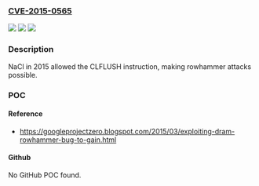### [CVE-2015-0565](https://cve.mitre.org/cgi-bin/cvename.cgi?name=CVE-2015-0565)
![](https://img.shields.io/static/v1?label=Product&message=NaCL&color=blue)
![](https://img.shields.io/static/v1?label=Version&message=n%2Fa&color=blue)
![](https://img.shields.io/static/v1?label=Vulnerability&message=rowhammer&color=brighgreen)

### Description

NaCl in 2015 allowed the CLFLUSH instruction, making rowhammer attacks possible.

### POC

#### Reference
- https://googleprojectzero.blogspot.com/2015/03/exploiting-dram-rowhammer-bug-to-gain.html

#### Github
No GitHub POC found.

